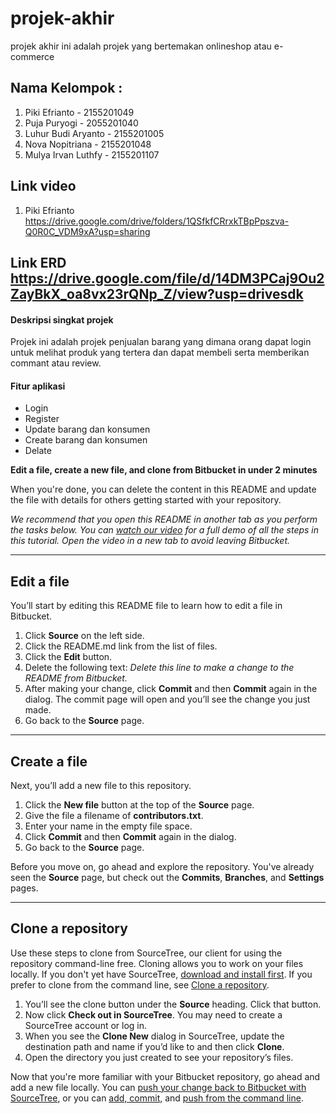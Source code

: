 # projek-akhir
projek akhir ini adalah projek yang bertemakan onlineshop atau e-commerce

## Nama Kelompok :

1. Piki Efrianto - 2155201049
2. Puja Puryogi - 2055201040
3. Luhur Budi Aryanto - 2155201005
4. Nova Nopitriana - 2155201048
6. Mulya Irvan Luthfy - 2155201107

## Link video 
1. Piki Efrianto
https://drive.google.com/drive/folders/1QSfkfCRrxkTBpPpszva-Q0R0C_VDM9xA?usp=sharing 

## Link ERD https://drive.google.com/file/d/14DM3PCaj9Ou2ZayBkX_oa8vx23rQNp_Z/view?usp=drivesdk

#### Deskripsi singkat projek
Projek ini adalah projek penjualan barang yang dimana orang dapat login untuk melihat produk yang tertera dan dapat membeli serta memberikan commant atau review.

#### Fitur aplikasi
- Login
- Register
- Update barang dan konsumen
- Create barang dan konsumen
- Delate












**Edit a file, create a new file, and clone from Bitbucket in under 2 minutes**

When you're done, you can delete the content in this README and update the file with details for others getting started with your repository.

*We recommend that you open this README in another tab as you perform the tasks below. You can [watch our video](https://youtu.be/0ocf7u76WSo) for a full demo of all the steps in this tutorial. Open the video in a new tab to avoid leaving Bitbucket.*

---

## Edit a file

You’ll start by editing this README file to learn how to edit a file in Bitbucket.

1. Click **Source** on the left side.
2. Click the README.md link from the list of files.
3. Click the **Edit** button.
4. Delete the following text: *Delete this line to make a change to the README from Bitbucket.*
5. After making your change, click **Commit** and then **Commit** again in the dialog. The commit page will open and you’ll see the change you just made.
6. Go back to the **Source** page.

---

## Create a file

Next, you’ll add a new file to this repository.

1. Click the **New file** button at the top of the **Source** page.
2. Give the file a filename of **contributors.txt**.
3. Enter your name in the empty file space.
4. Click **Commit** and then **Commit** again in the dialog.
5. Go back to the **Source** page.

Before you move on, go ahead and explore the repository. You've already seen the **Source** page, but check out the **Commits**, **Branches**, and **Settings** pages.

---

## Clone a repository

Use these steps to clone from SourceTree, our client for using the repository command-line free. Cloning allows you to work on your files locally. If you don't yet have SourceTree, [download and install first](https://www.sourcetreeapp.com/). If you prefer to clone from the command line, see [Clone a repository](https://confluence.atlassian.com/x/4whODQ).

1. You’ll see the clone button under the **Source** heading. Click that button.
2. Now click **Check out in SourceTree**. You may need to create a SourceTree account or log in.
3. When you see the **Clone New** dialog in SourceTree, update the destination path and name if you’d like to and then click **Clone**.
4. Open the directory you just created to see your repository’s files.

Now that you're more familiar with your Bitbucket repository, go ahead and add a new file locally. You can [push your change back to Bitbucket with SourceTree](https://confluence.atlassian.com/x/iqyBMg), or you can [add, commit,](https://confluence.atlassian.com/x/8QhODQ) and [push from the command line](https://confluence.atlassian.com/x/NQ0zDQ).
